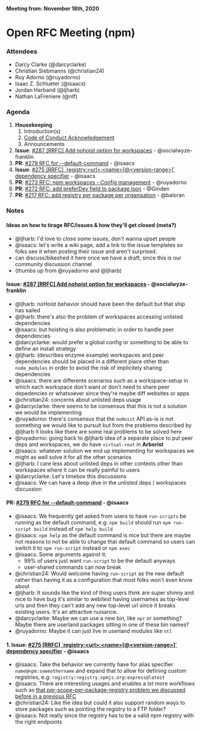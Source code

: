 #### Meeting from: November 18th, 2020

# Open RFC Meeting (npm)

### Attendees
- Darcy Clarke (@darcyclarke)
- Christian Siebmanns (@christian24)
- Ruy Adorno (@ruyadorno)
- Isaac Z. Schlueter (@isaacs)
- Jordan Harband (@ljharb)
- Nathan LaFreniere (@nlf)

### Agenda

1. **Housekeeping**
	1. Introduction(s)
	1. [Code of Conduct Acknowledgement](https://www.npmjs.com/policies/conduct)
	1. Announcements
1. **Issue**: [#287 [RRFC] Add nohoist option for workspaces](https://github.com/npm/rfcs/issues/287) - @socialwyze-franklin
1. **PR**: [#279 RFC for --default-command](https://github.com/npm/rfcs/pull/279) - @isaacs
1. **Issue**: [#275 [RRFC] &#x60;registry:&lt;url&gt;:&lt;name&gt;[@&lt;version-range&gt;]&#x60; dependency specifier](https://github.com/npm/rfcs/issues/275) - @isaacs
1. **PR**: [#273 RFC: npm workspaces - Config management](https://github.com/npm/rfcs/pull/273) - @ruyadorno
1. **PR**: [#272 RFC: add preferDev field to package.json](https://github.com/npm/rfcs/pull/272) - @Ginden
1. **PR**: [#217 RFC: add registry per package per organisation](https://github.com/npm/rfcs/pull/217) - @baloran

### Notes

#### Ideas on how to tirage RFC/issues & how they'll get closed (meta?)

- @ljharb: I'd love to close some issues, don't wanna upset people
- @isaacs: let's write a wiki page, add a link to the issue templates so folks see it when posting their issue and aren't surprised.
- can discuss/bikeshed it here once we have a draft, since this is our community discussion channel
- (thumbs up from @ruyadorno and @ljharb)

#### **Issue**: [#287 [RRFC] Add nohoist option for workspaces](https://github.com/npm/rfcs/issues/287) - @socialwyze-franklin
- @ljharb: noHoist behavior should have been the default but that ship has sailed
- @ljharb: there's also the problem of workspaces accessing unlisted dependencies
- @isaacs: but hoisting is also problematic in order to handle peer dependencies
- @darcyclarke: would prefer a global config or something to be able to define an install strategy
- @ljharb: (describes enzyme example) workspaces and peer dependencies should be placed in a different place other than `node_modules` in order to avoid the risk of implicitely sharing dependencies
- @isaacs: there are differente scenarios such as a workspace-setup in which each workspace don't want or don't need to share peer depedencies or whatsoever since they're maybe diff websites or apps
- @christian24: concerns about unlisted deps usage
- @darcyclarke: there seems to be consensus that this is not a solution we would be implementing
- @ruyadorno: there's consensus that the `noHoist` API as-is is not something we would like to pursuit but from the problems described by @ljharb it looks like there are some real problems to be solved here
- @ruyadorno: going back to @ljharb idea of a separate place to put peer deps and workspaces, we do have `virtual-root` in **Arborist**
- @isaacs: whatever solution we end up implementing for workspaces we might as well solve it for all the other scenarios
- @ljharb: I care less about unlisted deps in other contexts other than workspaces where it can be really painful to users
- @darcyclarke: Let's timebox this discussions
- @isaacs: We can have a deep dive in the unlisted deps / workspaces discussion

#### **PR**: [#279 RFC for --default-command](https://github.com/npm/rfcs/pull/279) - @isaacs
- @isaacs: We frequently get asked from users to have `run-scripts` be running as the default command, e.g: `npm build` should run `npm run-script build` instead of `npm help build`
- @isaacs: `npm help` as the default command is nice but there are maybe not reasons to not be able to change that default command so users can switch it to `npm run-script` instead or `npm exec`
- @isaacs: Some arguments against it:
  - 99% of users just want `run-script` to be the default anyways
  - user-shared commands can now break
- @christian24: Would welcome having `run-script` as the new default rather than having it as a configuration that most folks won't even know about
- @ljharb: It sounds like the kind of thing users _think_ are super shinny and nice to have bug it's similar to webitest having usernames as top-level urls and then they can't add any new top-level url since it breaks existing users. It's an attractive nuisance.
- @darcyclarke: Maybe we can use a new bin, like `npr` or something? Maybe there are userland packages sitting in one of these bin names?
- @ruyadorno: Maybe it can just live in userland modules like `ntl`

#### 1. **Issue**: [#275 [RRFC] &#x60;registry:&lt;url&gt;:&lt;name&gt;[@&lt;version-range&gt;]&#x60; dependency specifier](https://github.com/npm/rfcs/issues/275) - @isaacs
- @isaacs: Take the behavior we currently have for alias specifier `name@npm:someothername` and expand that to allow for defining custom registries, e.g: `registry:registry.npmjs.org:express@latest`
- @isaacs: There are interesting usages and enables a lot more workflows such as [that per-scope-per-package-registry problem we discussed before in a previous RFC](https://github.com/npm/rfcs/pull/217)
- @christian24: Like the idea but could it also support random ways to store packages such as pointing the registry to a FTP folder?
- @isaacs: Not really since the registry has to be a valid npm registry with the right endpoints
